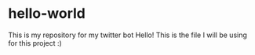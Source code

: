 # hello-world
This is my repository for my twitter bot
Hello! This is the file I will be using for this project :)
